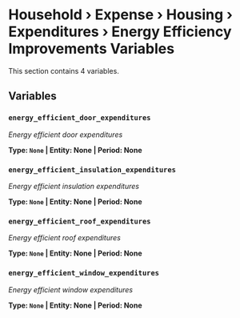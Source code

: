 # Household › Expense › Housing › Expenditures › Energy Efficiency Improvements Variables

This section contains 4 variables.

## Variables

### `energy_efficient_door_expenditures`
*Energy efficient door expenditures*

**Type: `None` | Entity: None | Period: None**

### `energy_efficient_insulation_expenditures`
*Energy efficient insulation expenditures*

**Type: `None` | Entity: None | Period: None**

### `energy_efficient_roof_expenditures`
*Energy efficient roof expenditures*

**Type: `None` | Entity: None | Period: None**

### `energy_efficient_window_expenditures`
*Energy efficient window expenditures*

**Type: `None` | Entity: None | Period: None**
